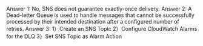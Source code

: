 Answer 1: No, SNS does not guarantee exactly-once delivery.
Answer 2: A Dead-letter Queue is used to handle messages that cannot be successfully processed by their intended destination after a configured number of retries.
Answer 3: 1）Create an SNS Topic
          2）Configure CloudWatch Alarms for the DLQ
          3）Set SNS Topic as Alarm Action
